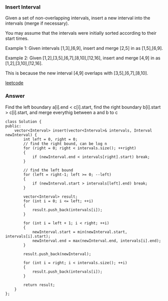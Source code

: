### Insert Interval
Given a set of non-overlapping intervals, insert a new interval into the intervals (merge if necessary).

You may assume that the intervals were initially sorted according to their start times.

Example 1:
Given intervals [1,3],[6,9], insert and merge [2,5] in as [1,5],[6,9].

Example 2:
Given [1,2],[3,5],[6,7],[8,10],[12,16], insert and merge [4,9] in as [1,2],[3,10],[12,16].

This is because the new interval [4,9] overlaps with [3,5],[6,7],[8,10].

[leetcode](https://leetcode.com/problems/insert-interval/description/)

### Answer 
Find the left boundary a[i].end < c[i].start, find the right boundary b[i].start > c[i].start, and merge everythig between a and b to c

	class Solution {
	public:
	    vector<Interval> insert(vector<Interval>& intervals, Interval newInterval) {
	        int left = 0, right = 0;
	        // find the right bound, can be log n
	        for (right = 0; right < intervals.size(); ++right)
	        {
	            if (newInterval.end < intervals[right].start) break;
	        }
	        
	        // find the left bound
	        for (left = right-1; left >= 0; --left)
	        {
	            if (newInterval.start > intervals[left].end) break;
	        }
	        
	        vector<Interval> result;
	        for (int i = 0; i <= left; ++i)
	        {
	            result.push_back(intervals[i]);
	        }
	        
	        for (int i = left + 1; i < right; ++i)
	        {
	            newInterval.start = min(newInterval.start, intervals[i].start);
	            newInterval.end = max(newInterval.end, intervals[i].end);
	        }
	        
	        result.push_back(newInterval);
	        
	        for (int i = right; i < intervals.size(); ++i)
	        {
	            result.push_back(intervals[i]);
	        }
	        
	        return result;
	    }
	};